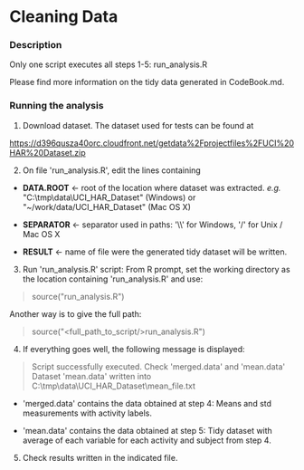 # Cleaning Data

### Description

Only one script executes all steps 1-5: run_analysis.R

Please find more information on the tidy data generated in CodeBook.md.

### Running the analysis

1. Download dataset. The dataset used for tests can be found at
 
https://d396qusza40orc.cloudfront.net/getdata%2Fprojectfiles%2FUCI%20HAR%20Dataset.zip

2. On file 'run_analysis.R', edit the lines containing 

* **DATA.ROOT** <- root of the location where dataset was extracted. 
    *e.g.* "C:\\tmp\\data\\UCI_HAR_Dataset" (Windows) or "~/work/data/UCI_HAR_Dataset" (Mac OS X)

* **SEPARATOR** <- separator used in paths: '\\\\' for Windows, '/' for Unix / Mac OS X

* **RESULT** <- name of file were the generated tidy dataset will be written. 

3. Run 'run_analysis.R' script: From R prompt, set the working directory as the location containing 'run_analysis.R' and use:

> source("run_analysis.R")

  Another way is to give the full path: 

> source("<full_path_to_script/>run_analysis.R")

4. If everything goes well, the following message is displayed:

> Script successfully executed. Check 'merged.data' and 'mean.data'
> Dataset 'mean.data' written into C:\tmp\data\UCI_HAR_Dataset\mean_file.txt

* 'merged.data' contains the data obtained at step 4: Means and std measurements with activity labels.

* 'mean.data' contains the data obtained at step 5: Tidy dataset with average of each variable for each activity and subject from step 4.

5. Check results written in the indicated file.